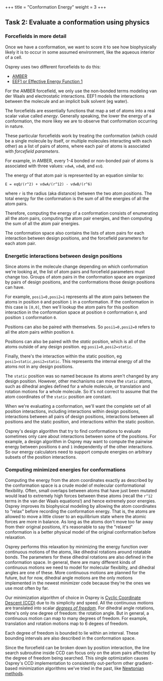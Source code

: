 +++
title = "Conformation Energy"
weight = 3
+++


## Task 2: Evaluate a conformation using physics

### Forcefields in more detail

Once we have a conformation, we want to score it to see how biophysically likely it
is to occur in some assumed environment, like the aqueous interior of a cell.

Osprey uses two different forcefields to do this:
 * [AMBER](https://en.wikipedia.org/wiki/AMBER)
 * [EEF1 or Effective Energy Function 1](http://charmm.sunhwanj.com/html/eef1.html)
 
For the AMBER forcefield, we only use the non-bonded terms modeling van der Waals
and electrostatic interactions. EEF1 models the interactions between the molecule
and an implicit bulk solvent (eg water).

The forcefields are essentially functions that map a set of atoms into a real
scalar value called *energy*. Generally speaking, the lower the energy of a conformation,
the more likey we are to observe that conformation occurring in nature.

These particular forcefields work by treating the conformation (which could be a single
molecule by itself, or multiple molecules interacting with each other) as a list of pairs
of atoms, where each pair of atoms is associated with *forcefield parameters*.

For example, in AMBER, every 1-4 bonded or non-bonded pair of atoms is associated with three values:
`vdwA`, `vdwB`, and `esQ`.

The energy of that atom pair is represented by an equation similar to:
```
E = eqQ/(r^2) + vdwA/(r^12) - vdwB/(r^6)
```
where `r` is the radius (aka distance) between the two atom positions.
The total energy for the conformation is the sum of all the energies of all
the atom pairs.

Therefore, computing the energy of a conformation consists of enumerating all
the atom pairs, computing the atom pair energies, and then computing the sum of all
the atom pair energies.

The conformation space also contains the lists of atom pairs for each interaction
between design positions, and the forcefield parameters for each atom pair.


### Energetic interactions between design positions

Since atoms in the molecule change depending on which conformation we're looking at,
the list of atom pairs and forcefield parameters must change too. Groups of atom pairs
in the conformation space are organized by pairs of design positions, and the conformations
those design positions can have.

For example, `posi1=0,posi2=1` represents all the atom pairs between the atoms in
position `0` and position `1` in a conformation. If the conformation in this case is `[0,0]`,
then we'll lookup the atom pairs for this position interaction in the conformation space
at position `0` conformation `0`, and position `1` conformation `0`.

Positions can also be paired with themselves. So `posi1=0,posi2=0` refers to all the atom
pairs *within* position `0`.

Positions can also be paired with the *static* position, which is all of the atoms outside
of any design position. eg `posi1=0,posi2=static`.

Finally, there's the interaction within the static position,
eg `posi1=static,posi2=static`. This represents the internal energy of all the atoms
not in any design positions.

The `static` position was so named because its atoms aren't changed by any design position.
However, other mechanisms can move the `static` atoms, such as dihedral angles defined
for a whole molecule, or translation and rotation motions for a whole molecule.
So it's not correct to assume that the atom coordinates of the `static` position are
constant.

When we're evaluating a conformation, we'll want the complete set of all position
interactions, including interactions within design positions, interactions between all
pairs of design positions, interactions between all positions and the static position,
and interactions within the static position.

Osprey's design algorithm that try to find conformations to evaluate sometimes only
care about interactions between some of the positions. For example, a design algorithm
in Osprey may want to compute the pairwise energy between positions `0` and `1`
independently of the other interactions. So our energy calculators need to support
compute energies on arbitrary subsets of the position interactions.


### Computing minimized energies for conformations 

Computing the energy from the atom coordinates exactly as described by the conformation
space is a crude model of molecular conformational flexibility. Often, small overlaps
between atoms that have just been mutated would lead to extremely high forces between
these atoms (recall the `r^12` terms in the van der Waals equations!) and hence extremely
poor energies. Osprey improves its biophysical modeling by allowing the atom coordinates
to "relax" before recording the conformation energy. That is, the atoms are allowed to
move a little closer to an equilibrium state where the atomic forces are more in balance.
As long as the atoms don't move too far away from their original positions, it's reasonable
to say the "relaxed" conformation is a better physical model of the original conformation
before relaxation.

Osprey performs this relaxation by minimizing the energy function over continuous motions
of the atoms, like dihedral rotations around rotatable bonds. The parameters for these
dihedral rotations are also defined in the conformation space. In general, there are
many different kinds of continuous motions we need to model for molecular flexiblity,
and dihedral angles are one of these. More continuous motions are planned for the future,
but for now, dihedral angle motions are the only motions implemented in the newest
minimizer code because they're the ones we use most often by far.

Our minimization algorithm of choice in Osprey is
[Cyclic Coordinate Descent (CCD)](https://en.wikipedia.org/wiki/Coordinate_descent) due
to its simplicity and speed. All the continuous motions are translated into scalar
[*degrees of freedom*](https://en.wikipedia.org/wiki/Degrees_of_freedom_(statistics)).
For dihedral angle rotations, there's only one degree of freedom:
the rotation angle. But in general, a continuous motion can map to many degrees of freedom.
For example, translation and rotation motions map to 6 degees of freedom.

Each degree of freedom is bounded to lie within an interval. These bounding intervals
are also described in the conformation space.

Since the forcefield can be broken down by position interaction, the line search
subroutine inside CCD can focus only on the atom pairs affected by the degree of freedom
being searched. This single optimization causes Osprey's CCD implementation to consistently
out-perform other gradient-based minimization algorithms we've tried in the past, like
[Newtonian methods](https://en.wikipedia.org/wiki/Newton%27s_method_in_optimization).
